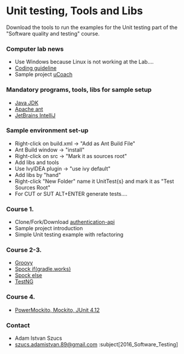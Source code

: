 # Unit testing, Tools and Libs #

Download the tools to run the examples for the Unit testing part of
the "Software quality and testing" course.

### Computer lab news ### 
* Use Windows because Linux is not working at the Lab....
* [Coding guideline](https://google.github.io/styleguide/javaguide.html)
* Sample project [uCoach](https://github.com/ucoach)

### Mandatory programs, tools, libs for sample setup ###
* [Java JDK](http://www.oracle.com/technetwork/java/javase/downloads/jdk8-downloads-2133151.html)
* [Apache ant](http://ant.apache.org/bindownload.cgi)
* [JetBrains IntelliJ](https://www.jetbrains.com/idea/download/#section=windows)

### Sample environment set-up ###
 * Right-click on build.xml -> "Add as Ant Build File"
 * Ant Build window -> "install" 
 * Right-click on src -> "Mark it as sources root"
 * Add libs and tools
  * Use IvyIDEA plugin -> "use ivy default"
  * Add libs by "hand" 
 * Right-click "New Folder" name it UnitTest{s} and mark it as "Test Sources Root"
 * For CUT or SUT ALT+ENTER generate tests....

### Course 1. ###
* Clone/Fork/Download [authentication-api](https://github.com/uCoach/authentication-api)
* Sample project introduction
* Simple Unit testing example with refactoring

### Course 2-3. ###

* [Groovy](https://dl.bintray.com/groovy/maven/apache-groovy-binary-2.4.8.zip)
* [Spock if(gradle.works)](https://github.com/spockframework/spock.git)
* [Spock else](https://search.maven.org/remotecontent?filepath=io/sniffy/spock/3.1.0-RC10/spock-3.1.0-RC10.jar)
* [TestNG](https://github.com/cbeust/testng.git)

### Course 4. ###
 
* [PowerMockito, Mockito, JUnit 4.12](http://dl.bintray.com/johanhaleby/generic/powermock-mockito2-junit-1.6.6.zip)

### Contact ###

* Adam Istvan Szucs
* szucs.adamistvan.89@gmail.com :subject[2016_Software_Testing]
